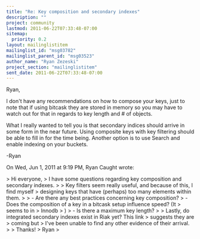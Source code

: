 ```yaml
---
title: "Re: Key composition and secondary indexes"
description: ""
project: community
lastmod: 2011-06-22T07:33:48-07:00
sitemap:
  priority: 0.2
layout: mailinglistitem
mailinglist_id: "msg03782"
mailinglist_parent_id: "msg03523"
author_name: "Ryan Zezeski"
project_section: "mailinglistitem"
sent_date: 2011-06-22T07:33:48-07:00
---
```



Ryan,

I don't have any recommendations on how to compose your keys, just to note
that if using bitcask they are stored in memory so you may have to watch out
for that in regards to key length and # of objects.

What I really wanted to tell you is that secondary indices should arrive in
some form in the near future. Using composite keys with key filtering
should be able to fill in for the time being. Another option is to use
Search and enable indexing on your buckets.

-Ryan

On Wed, Jun 1, 2011 at 9:19 PM, Ryan Caught  wrote:

&gt; Hi everyone,
&gt; I have some questions regarding key composition and secondary indexes.
&gt;
&gt; Key filters seem really useful, and because of this, I find myself
&gt; designing keys that have (perhaps) too many elements within them.
&gt;
&gt; - Are there any best practices concerning key composition?
&gt; - Does the composition of a key in a bitcask setup influence speed? (It
&gt; seems to in 
&gt; Innodb
&gt; )
&gt; - Is there a maximum key length?
&gt;
&gt; Lastly, do integrated secondary indexes exist in Riak yet? This link
&gt; suggests they are 
&gt; coming but
&gt; I've been unable to find any other evidence of their arrival.
&gt;
&gt; Thanks!
&gt; Ryan
&gt;

